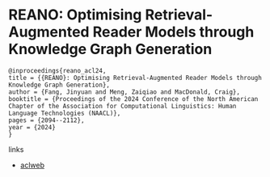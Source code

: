 # REANO: Optimising Retrieval-Augmented Reader Models through Knowledge Graph Generation

```
@inproceedings{reano_acl24,
title = {{REANO}: Optimising Retrieval-Augmented Reader Models through Knowledge Graph Generation},
author = {Fang, Jinyuan and Meng, Zaiqiao and MacDonald, Craig},
booktitle = {Proceedings of the 2024 Conference of the North American Chapter of the Association for Computational Linguistics: Human Language Technologies (NAACL)},
pages = {2094--2112},
year = {2024}
}
```

links
- [aclweb](https://aclanthology.org/2024.acl-long.115)
